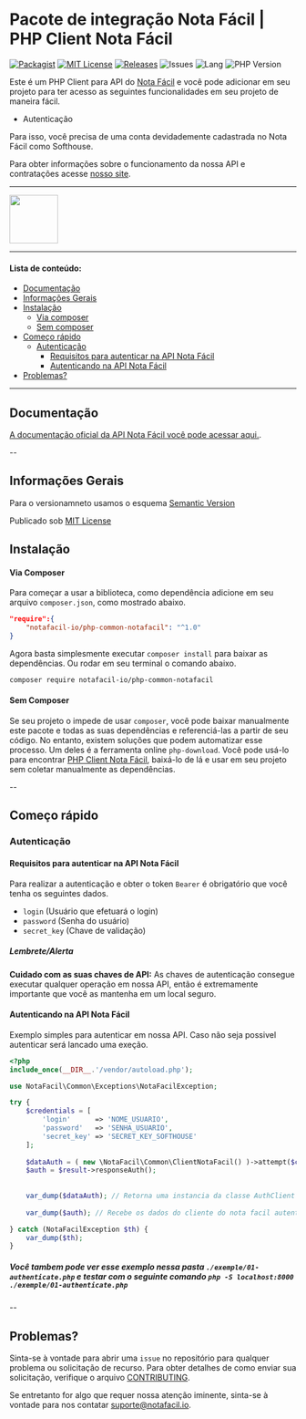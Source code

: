 # Pacote de integração Nota Fácil | PHP Client Nota Fácil

[![Packagist](https://badgen.net/packagist/v/notafacil-io/php-common-notafacil)](https://packagist.org/packages/notafacil-io/php-common-notafacil)
[![MIT License](https://badgen.net/github/license/notafacil-io/php-common-notafacil)](https://opensource.org/licenses/MIT)
[![Releases](https://badgen.net/github/releases/notafacil-io/php-common-notafacil)](https://github.com/notafacil-io/php-common-notafacil/releases)
![Issues](https://badgen.net/packagist/ghi/notafacil-io/php-common-notafacil)
![Lang](https://badgen.net/packagist/lang/notafacil-io/php-common-notafacil)
![PHP Version](https://badgen.net/packagist/php/notafacil-io/php-common-notafacil)

Este é um PHP Client para API do [Nota Fácil](https://notafacil.io) e você pode adicionar em seu projeto para ter acesso as seguintes funcionalidades em seu projeto de maneira fácil.
- Autenticação

Para isso, você precisa de uma conta devidademente cadastrada no Nota Fácil como Softhouse. 

Para obter informações sobre o funcionamento da nossa API e contratações acesse [nosso site](https://notafacil.io).

---
<img src="https://notafacil.io/images/header/logo_header.svg" height='85px' />

---
#### Lista de conteúdo:
* [Documentação](#documentation)
* [Informações Gerais](#general-info)
* [Instalação](#installation)
    * [Via composer](#withcomposer)
    * [Sem composer](#withoutcomposer)
* [Começo rápido](#quickstart)
    * [Autenticação](#quickstart-autenticacao) 
        * [Requisitos para autenticar na API Nota Fácil](#quickstart-section-1) 
        * [Autenticando na API Nota Fácil](#quickstart-section-2)
* [Problemas?](#issue)
---
## Documentação <span id="documentation"></span>
[A documentação oficial da API Nota Fácil você pode acessar aqui.](https://docs.notafacil.io/?version=latest).

--
## Informações Gerais <span id="general-info"></span>
Para o versionamneto usamos o esquema [Semantic Version](https://semver.org/lang/pt-BR)

Publicado sob [MIT License](https://github.com/notafacil-io/php-common-notafacil/blob/main/LICENSE)

## Instalação <span id="installation"></span>
#### Via Composer <span id="withcomposer"></span>
Para começar a usar a biblioteca, como dependência adicione em seu arquivo `composer.json`, como mostrado abaixo.
```json
"require":{
    "notafacil-io/php-common-notafacil": "^1.0"
}
```
Agora basta simplesmente executar `composer install` para baixar as dependências. Ou rodar em seu terminal o comando abaixo.

```bash
composer require notafacil-io/php-common-notafacil
```
#### Sem Composer <span id="withoutcomposer"></span>
Se seu projeto o impede de usar `composer`, você pode baixar manualmente este pacote e todas as suas dependências e referenciá-las a partir de seu código. No entanto, existem soluções que podem automatizar esse processo.
Um deles é a ferramenta online `php-download`. Você pode usá-lo para encontrar [PHP Client Nota Fácil](https://php-download.com/package/notafacil-io/php-common-notafacil), baixá-lo de lá e usar em seu projeto sem coletar manualmente as dependências.

--
## Começo rápido <span id="quickstart"></span>

### Autenticação <span id="quickstart-autenticacao"></span>
#### Requisitos para autenticar na API Nota Fácil <span id="quickstart-section-1"></span>
Para realizar a autenticação e obter o token `Bearer` é obrigatório que você tenha os seguintes dados.
- `login` (Usuário que efetuará o login)
- `password` (Senha do usuário)
- `secret_key` (Chave de validação)

##### Lembrete/Alerta
**Cuidado com as suas chaves de API:** As  chaves de autenticação consegue executar qualquer operação em nossa API, então é extremamente importante que você as mantenha em um local seguro. 

#### Autenticando na API Nota Fácil <span id="quickstart-section-2"></span>

Exemplo simples para autenticar em nossa API. Caso não seja possivel autenticar será lancado uma exeção.

```php
<?php
include_once(__DIR__.'/vendor/autoload.php');

use NotaFacil\Common\Exceptions\NotaFacilException;

try {
    $credentials = [
        'login'      => 'NOME_USUARIO',
        'password'   => 'SENHA_USUARIO',
        'secret_key' => 'SECRET_KEY_SOFTHOUSE'
    ];
    
    $dataAuth = ( new \NotaFacil\Common\ClientNotaFacil() )->attempt($credentials);
    $auth = $result->responseAuth();
    
    
    var_dump($dataAuth); // Retorna uma instancia da classe AuthClient
    
    var_dump($auth); // Recebe os dados do cliente do nota facil autenticado

} catch (NotaFacilException $th) {
    var_dump($th);
}

```
##### Você tambem pode ver esse exemplo nessa pasta `./exemple/01-authenticate.php` e testar com o seguinte comando `php -S localhost:8000 ./exemple/01-authenticate.php`

--
## Problemas? <span id="issue"></span>

Sinta-se à vontade para abrir uma `issue` no repositório para qualquer problema ou solicitação de recurso. Para obter detalhes de como enviar sua solicitação, verifique o arquivo [CONTRIBUTING][contributing].

Se entretanto for algo que requer nossa atenção iminente, sinta-se à vontade para nos contatar [suporte@notafacil.io](mailto:suporte@notafacil.io).

[contributing]:CONTRIBUTING.md